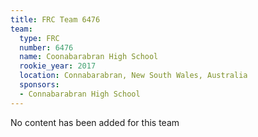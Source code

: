 ```yaml
---
title: FRC Team 6476
team:
  type: FRC
  number: 6476
  name: Coonabarabran High School
  rookie_year: 2017
  location: Connabarabran, New South Wales, Australia
  sponsors:
  - Connabarabran High School
---
```


No content has been added for this team